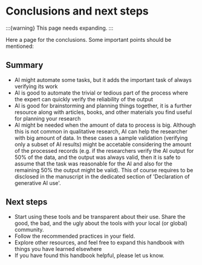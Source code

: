 # Conclusions and next steps

:::{warning}
This page needs expanding. 
:::

Here a page for the conclusions. Some important points should be mentioned:


## Summary

- AI might automate some tasks, but it adds the important task of always verifying its work
- AI is good to automate the trivial or tedious part of the process where the expert can quickly verify the reliability of the output
- AI is good for brainstorming and planning things together, it is a further resource along with articles, books, and other materials you find useful for planning your research
- AI might be needed when the amount of data to process is big. Although this is not common in qualitative research, AI can help the researcher with big amount of data. In these cases a sample validation (verifying only a subset of AI results) might be accetable considering the amount of the processed records (e.g. if the researchers verify the AI output for 50% of the data, and the output was always valid, then it is safe to assume that the task was reasonable for the AI and also for the remaining 50% the output might be valid). This of course requires to be disclosed in the manuscript in the dedicated section of 'Declaration of generative AI use'.

## Next steps

- Start using these tools and be transparent about their use. Share the good, the bad, and the ugly about the tools with your local (or global) community.
- Follow the recommended practices in your field.
- Explore other resources, and feel free to expand this handbook with things you have learned elsewhere
- If you have found this handbook helpful, please let us know.



